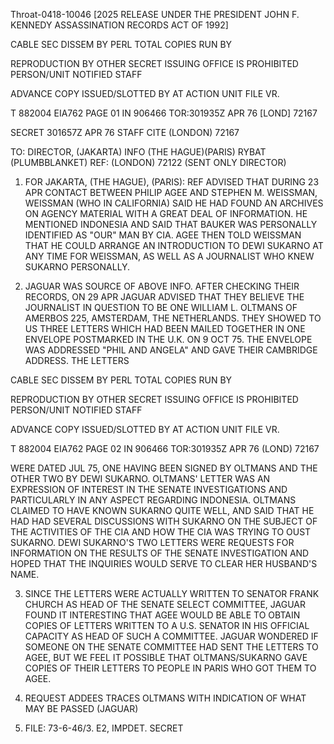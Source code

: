 Throat-0418-10046 [2025 RELEASE UNDER THE PRESIDENT JOHN F. KENNEDY ASSASSINATION RECORDS ACT OF 1992]

CABLE SEC DISSEM BY PERL TOTAL COPIES RUN BY

REPRODUCTION BY OTHER
SECRET ISSUING OFFICE IS PROHIBITED
PERSON/UNIT NOTIFIED STAFF

ADVANCE COPY ISSUED/SLOTTED BY AT
ACTION UNIT FILE VR.

T 882004 EIA762 PAGE 01 IN 906466
TOR:301935Z APR 76 [LOND] 72167

SECRET 301657Z APR 76 STAFF
CITE (LONDON) 72167

TO: DIRECTOR, (JAKARTA) INFO (THE HAGUE)(PARIS)
RYBAT (PLUMBBLANKET)
REF: (LONDON) 72122 (SENT ONLY DIRECTOR)

1. FOR JAKARTA, (THE HAGUE), (PARIS): REF ADVISED THAT DURING 23 APR CONTACT BETWEEN PHILIP AGEE AND STEPHEN M. WEISSMAN, WEISSMAN (WHO IN CALIFORNIA) SAID HE HAD FOUND AN ARCHIVES ON AGENCY MATERIAL WITH A GREAT DEAL OF INFORMATION. HE MENTIONED INDONESIA AND SAID THAT BAUKER WAS PERSONALLY IDENTIFIED AS "OUR" MAN BY CIA. AGEE THEN TOLD WEISSMAN THAT HE COULD ARRANGE AN INTRODUCTION TO DEWI SUKARNO AT ANY TIME FOR WEISSMAN, AS WELL AS A JOURNALIST WHO KNEW SUKARNO PERSONALLY.

2. JAGUAR WAS SOURCE OF ABOVE INFO. AFTER CHECKING THEIR RECORDS, ON 29 APR JAGUAR ADVISED THAT THEY BELIEVE THE JOURNALIST IN QUESTION TO BE ONE WILLIAM L. OLTMANS OF AMERBOS 225, AMSTERDAM, THE NETHERLANDS. THEY SHOWED TO US THREE LETTERS WHICH HAD BEEN MAILED TOGETHER IN ONE ENVELOPE POSTMARKED IN THE U.K. ON 9 OCT 75. THE ENVELOPE WAS ADDRESSED "PHIL AND ANGELA" AND GAVE THEIR CAMBRIDGE ADDRESS. THE LETTERS

CABLE SEC DISSEM BY PERL TOTAL COPIES RUN BY

REPRODUCTION BY OTHER
SECRET ISSUING OFFICE IS PROHIBITED
PERSON/UNIT NOTIFIED STAFF

ADVANCE COPY ISSUED/SLOTTED BY AT
ACTION UNIT FILE VR.

T 882004 EIA762 PAGE 02 IN 906466
TOR:301935Z APR 76 (LOND) 72167

WERE DATED JUL 75, ONE HAVING BEEN SIGNED BY OLTMANS AND THE OTHER TWO BY DEWI SUKARNO. OLTMANS' LETTER WAS AN EXPRESSION OF INTEREST IN THE SENATE INVESTIGATIONS AND PARTICULARLY IN ANY ASPECT REGARDING INDONESIA. OLTMANS CLAIMED TO HAVE KNOWN SUKARNO QUITE WELL, AND SAID THAT HE HAD HAD SEVERAL DISCUSSIONS WITH SUKARNO ON THE SUBJECT OF THE ACTIVITIES OF THE CIA AND HOW THE CIA WAS TRYING TO OUST SUKARNO. DEWI SUKARNO'S TWO LETTERS WERE REQUESTS FOR INFORMATION ON THE RESULTS OF THE SENATE INVESTIGATION AND HOPED THAT THE INQUIRIES WOULD SERVE TO CLEAR HER HUSBAND'S NAME.

3. SINCE THE LETTERS WERE ACTUALLY WRITTEN TO SENATOR FRANK CHURCH AS HEAD OF THE SENATE SELECT COMMITTEE, JAGUAR FOUND IT INTERESTING THAT AGEE WOULD BE ABLE TO OBTAIN COPIES OF LETTERS WRITTEN TO A U.S. SENATOR IN HIS OFFICIAL CAPACITY AS HEAD OF SUCH A COMMITTEE. JAGUAR WONDERED IF SOMEONE ON THE SENATE COMMITTEE HAD SENT THE LETTERS TO AGEE, BUT WE FEEL IT POSSIBLE THAT OLTMANS/SUKARNO GAVE COPIES OF THEIR LETTERS TO PEOPLE IN PARIS WHO GOT THEM TO AGEE.

4. REQUEST ADDEES TRACES OLTMANS WITH INDICATION OF WHAT MAY BE PASSED (JAGUAR)

5. FILE: 73-6-46/3. E2, IMPDET.
SECRET
